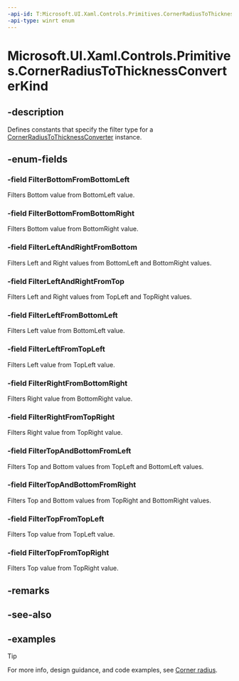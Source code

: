 ```yaml
---
-api-id: T:Microsoft.UI.Xaml.Controls.Primitives.CornerRadiusToThicknessConverterKind
-api-type: winrt enum
---
```


# Microsoft.UI.Xaml.Controls.Primitives.CornerRadiusToThicknessConverterKind

<!--
public enum CornerRadiusToThicknessConverterKind
-->

## -description

Defines constants that specify the filter type for a [CornerRadiusToThicknessConverter](cornerradiustothicknessconverter.md) instance.

## -enum-fields

### -field FilterBottomFromBottomLeft

Filters Bottom value from BottomLeft value.

### -field FilterBottomFromBottomRight

Filters Bottom value from BottomRight value.

### -field FilterLeftAndRightFromBottom

Filters Left and Right values from BottomLeft and BottomRight values.

### -field FilterLeftAndRightFromTop

Filters Left and Right values from TopLeft and TopRight values.

### -field FilterLeftFromBottomLeft

Filters Left value from BottomLeft value.

### -field FilterLeftFromTopLeft

Filters Left value from TopLeft value.

### -field FilterRightFromBottomRight

Filters Right value from BottomRight value.

### -field FilterRightFromTopRight

Filters Right value from TopRight value.

### -field FilterTopAndBottomFromLeft

Filters Top and Bottom values from TopLeft and BottomLeft values.

### -field FilterTopAndBottomFromRight

Filters Top and Bottom values from TopRight and BottomRight values.

### -field FilterTopFromTopLeft

Filters Top value from TopLeft value.

### -field FilterTopFromTopRight

Filters Top value from TopRight value.

## -remarks

## -see-also

## -examples

> [!TIP]
> For more info, design guidance, and code examples, see [Corner radius](/windows/apps/design/style/rounded-corner).
